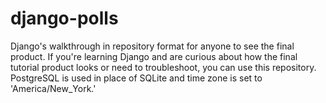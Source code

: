 # django-polls
Django's walkthrough in repository format for anyone to see the final product. If you're learning Django and are curious about how the final tutorial 
product looks or need to troubleshoot, you can use this repository. PostgreSQL is used in place of SQLite and time zone is set to 'America/New_York.'
